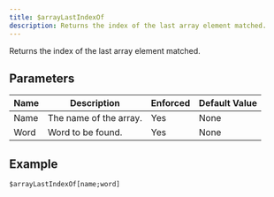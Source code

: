 ```yaml
---
title: $arrayLastIndexOf
description: Returns the index of the last array element matched.
---
```


Returns the index of the last array element matched.
## Parameters
| Name |      Description       | Enforced | Default Value |
|------|------------------------|----------|---------------|
| Name | The name of the array. | Yes      | None          |
| Word | Word to be found.      | Yes      | None          |
## Example
```eats
$arrayLastIndexOf[name;word]
```